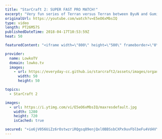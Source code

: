 ```yaml
---
title: "StarCraft 2: SUPER FAST PRO MATCH!"
excerpt: "Very fun series of Terran versus Terran between ByuN and Gumiho. Subscribe for more videos: http://lowko.tv/youtube Professionals cheesing: https://goo.gl/APqMmJ  This is a best-of-3 series of professional StarCraft 2 between two South Korean Terran players. Both are some of the best in their respective"
originalUrl: https://youtube.com/watch?v=E5eO6xMbsIQ
type: video
length: PT26M57S
publishedDateTime: 2018-04-17T10:53:59Z
heat: 50

featuredContent: "<iframe width=\"800\" height=\"500\" frameborder=\"0\" src=\"https://www.youtube.com/embed/E5eO6xMbsIQ\" allow=\"accelerometer; autoplay; encrypted-media; gyroscope; picture-in-picture\" allowfullscreen></iframe>"

provider:
  name: LowkoTV
  domain: lowko.tv
  images:
    - url: https://everyday-cc.github.io/starcraft2/assets/images/organizations/lowko.tv-50x50.jpg
      width: 50
      height: 50

topics:
  - StarCraft 2

images:
  - url: https://i.ytimg.com/vi/E5eO6xMbsIQ/maxresdefault.jpg
    width: 1280
    height: 720
    isCached: true

secured: "+io6jV056UiZz6rOstwzriRQgsq89enjQxl0BBSsbCXPx9uvFblbeFu4Vd4VYZ/Yh7ATLMGz9arX7JbPmMD6LfprxGiisof5N+2kHtGn0b+P+taw0j+8h46AxF6I0rdmWQGMVkvNVJjrCj9yDE5HUHIrQy4pyKe4ztOEZnvLPhkaqNkAoGQcmhfzIdv+/9G+ymIQ4Ab6krJKgOGu8spWL0yi/ddWRgOQ/xmXEyafRCQVtHH2lqqlae7Et3JQ+M4BB+kHY5PP1JHpXZ0x1K+vkN4n7Phg3FPYBsP/xdHAY88RBZSi2iAEtnpFP66znRJQ8Uv5ZXLKb3KtmRkjlQSw/4twTm9Jd6kinBAGqXoxEpPfAcp2DRBY/w8mbX80Bs45Kpcl+XQZoye27/lscMFrhCRIrSBVOlr3wLzd+KLLVuU=;hpoTQvICBRNUH/Rh2Feyrw=="
---
```



